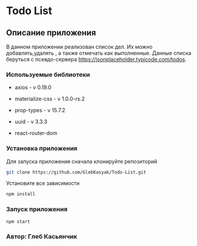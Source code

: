 ﻿#  Todo List

## Описание приложения

В данном приложении реализован список дел. Их можно добавлять,удалять , а также отмечать как выполненные.
Данные списка беруться с псевдо-сервера https://jsonplaceholder.typicode.com/todos.

### Используемые библиотеки

 - axios - v 0.19.0

 - materialize-css - v 1.0.0-rs.2

 - prop-types - v 15.7.2

 - uuid - v 3.3.3
	
 - react-router-dom


### Установка приложения

Для запуска приложения сначала клонируйте репозиторий

```sh
git clone https://github.com/GlebKasyak/Todo-List.git
```

Установите все зависимости

```sh
npm install
```

### Запуск приложения

```sh
npm start
```

### Автор: Глеб Касьянчик

